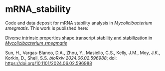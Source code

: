 # mRNA_stability
Code and data deposit for mRNA stability analysis in _Mycolicibacterium smegmatis_.
This work is published here: 

[Diverse intrinsic properties shape transcript stability and stabilization in _Mycolicibacterium smegmatis_](https://www.biorxiv.org/content/10.1101/2024.06.02.596988v1)

Sun, H., Vargas-Blanco, D.A., Zhou, Y., Masiello, C.S., Kelly, J.M., Moy, J.K., Korkin, D., Shell, S.S. _bioRxiv 2024.06.02.596988_; doi: https://doi.org/10.1101/2024.06.02.596988
